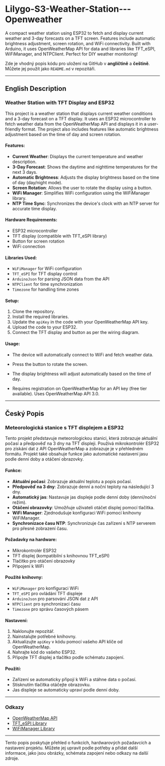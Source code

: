 # Lilygo-S3-Weather-Station---Openweather
A compact weather station using ESP32 to fetch and display current weather and 3-day forecasts on a TFT screen. Features include automatic brightness adjustment, screen rotation, and WiFi connectivity. Built with Arduino, it uses OpenWeatherMap API for data and libraries like TFT_eSPI, WiFiManager, and NTPClient. Perfect for DIY weather monitoring!

Zde je vhodný popis kódu pro uložení na GitHub v **angličtině** a **češtině**. Můžete jej použít jako `README.md` v repozitáři.

---

## English Description

### Weather Station with TFT Display and ESP32

This project is a weather station that displays current weather conditions and a 3-day forecast on a TFT display. It uses an ESP32 microcontroller to fetch weather data from the OpenWeatherMap API and displays it in a user-friendly format. The project also includes features like automatic brightness adjustment based on the time of day and screen rotation.

#### Features:
- **Current Weather**: Displays the current temperature and weather description.
- **3-Day Forecast**: Shows the daytime and nighttime temperatures for the next 3 days.
- **Automatic Brightness**: Adjusts the display brightness based on the time of day (day/night mode).
- **Screen Rotation**: Allows the user to rotate the display using a button.
- **WiFi Manager**: Simplifies WiFi configuration using the WiFiManager library.
- **NTP Time Sync**: Synchronizes the device's clock with an NTP server for accurate time display.

#### Hardware Requirements:
- ESP32 microcontroller
- TFT display (compatible with TFT_eSPI library)
- Button for screen rotation
- WiFi connection

#### Libraries Used:
- `WiFiManager` for WiFi configuration
- `TFT_eSPI` for TFT display control
- `ArduinoJson` for parsing JSON data from the API
- `NTPClient` for time synchronization
- `Timezone` for handling time zones

#### Setup:
1. Clone the repository.
2. Install the required libraries.
3. Update the `apiKey` in the code with your OpenWeatherMap API key.
4. Upload the code to your ESP32.
5. Connect the TFT display and button as per the wiring diagram.

#### Usage:
- The device will automatically connect to WiFi and fetch weather data.
- Press the button to rotate the screen.
- The display brightness will adjust automatically based on the time of day.

- Requires registration on OpenWeatherMap for an API key (free tier available). Uses OpenWeatherMap API 3.0.

---

## Český Popis

### Meteorologická stanice s TFT displejem a ESP32

Tento projekt představuje meteorologickou stanici, která zobrazuje aktuální počasí a předpověď na 3 dny na TFT displeji. Používá mikrokontrolér ESP32 pro získání dat z API OpenWeatherMap a zobrazuje je v přehledném formátu. Projekt také obsahuje funkce jako automatické nastavení jasu podle denní doby a otáčení obrazovky.

#### Funkce:
- **Aktuální počasí**: Zobrazuje aktuální teplotu a popis počasí.
- **Předpověď na 3 dny**: Zobrazuje denní a noční teploty na následující 3 dny.
- **Automatický jas**: Nastavuje jas displeje podle denní doby (denní/noční režim).
- **Otáčení obrazovky**: Umožňuje uživateli otáčet displej pomocí tlačítka.
- **WiFi Manager**: Zjednodušuje konfiguraci WiFi pomocí knihovny WiFiManager.
- **Synchronizace času NTP**: Synchronizuje čas zařízení s NTP serverem pro přesné zobrazení času.

#### Požadavky na hardware:
- Mikrokontrolér ESP32
- TFT displej (kompatibilní s knihovnou TFT_eSPI)
- Tlačítko pro otáčení obrazovky
- Připojení k WiFi

#### Použité knihovny:
- `WiFiManager` pro konfiguraci WiFi
- `TFT_eSPI` pro ovládání TFT displeje
- `ArduinoJson` pro parsování JSON dat z API
- `NTPClient` pro synchronizaci času
- `Timezone` pro správu časových pásem

#### Nastavení:
1. Naklonujte repozitář.
2. Nainstalujte potřebné knihovny.
3. Aktualizujte `apiKey` v kódu pomocí vašeho API klíče od OpenWeatherMap.
4. Nahrajte kód do vašeho ESP32.
5. Připojte TFT displej a tlačítko podle schématu zapojení.

#### Použití:
- Zařízení se automaticky připojí k WiFi a stáhne data o počasí.
- Stisknutím tlačítka otáčejte obrazovku.
- Jas displeje se automaticky upraví podle denní doby.

---

### Odkazy
- [OpenWeatherMap API](https://openweathermap.org/api)
- [TFT_eSPI Library](https://github.com/Bodmer/TFT_eSPI)
- [WiFiManager Library](https://github.com/tzapu/WiFiManager)

---

Tento popis poskytuje přehled o funkcích, hardwarových požadavcích a nastavení projektu. Můžete jej upravit podle potřeby a přidat další informace, jako jsou obrázky, schémata zapojení nebo odkazy na další zdroje.
